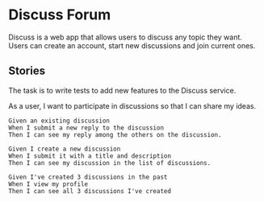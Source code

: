 # Discuss Forum

Discuss is a web app that allows users to discuss any topic they want. Users can create an account, start new discussions and join current ones.

## Stories

The task is to write tests to add new features to the Discuss service. 

As a user, I want to participate in discussions so that I can share my ideas.

```gherkin
Given an existing discussion
When I submit a new reply to the discussion
Then I can see my reply among the others on the discussion.

Given I create a new discussion
When I submit it with a title and description
Then I can see my discussion in the list of discussions.

Given I've created 3 discussions in the past
When I view my profile
Then I can see all 3 discussions I've created
```
